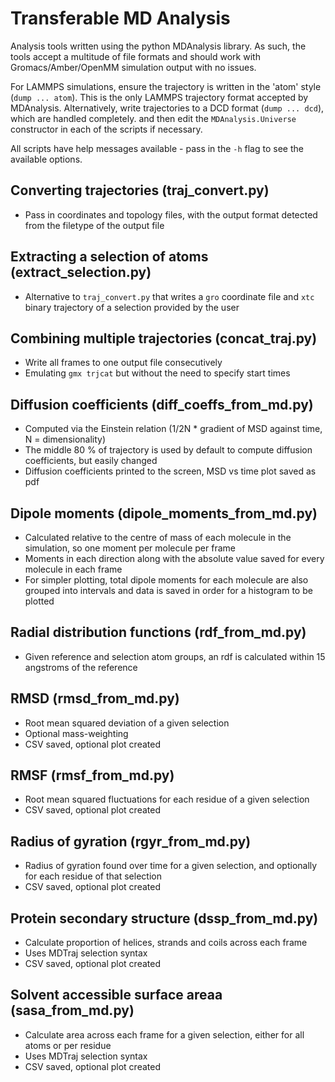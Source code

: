 # Transferable MD Analysis

Analysis tools written using the python MDAnalysis library.
As such, the tools accept a multitude of file formats and should work
with Gromacs/Amber/OpenMM simulation output with no issues.

For LAMMPS simulations, ensure the trajectory is written in the 'atom' style (`dump ... atom`).
This is the only LAMMPS trajectory format accepted by MDAnalysis. Alternatively, write trajectories
to a DCD format (`dump ... dcd`), which are handled completely.
and then edit the `MDAnalysis.Universe` constructor in each of the scripts if necessary.

All scripts have help messages available - pass in the `-h` flag to see the available options.


## Converting trajectories (traj_convert.py)

- Pass in coordinates and topology files, with the output format detected from
  the filetype of the output file

## Extracting a selection of atoms (extract_selection.py)

- Alternative to `traj_convert.py` that writes a `gro` coordinate file and
  `xtc` binary trajectory of a selection provided by the user

## Combining multiple trajectories (concat_traj.py)

- Write all frames to one output file consecutively
- Emulating `gmx trjcat` but without the need to specify start times

## Diffusion coefficients (diff_coeffs_from_md.py)

- Computed via the Einstein relation (1/2N * gradient of MSD against time, N = dimensionality)
- The middle 80 % of trajectory is used by default to compute diffusion coefficients, but easily changed
- Diffusion coefficients printed to the screen, MSD vs time plot saved as pdf

## Dipole moments (dipole_moments_from_md.py)

- Calculated relative to the centre of mass of each molecule in the simulation, so one moment per molecule
per frame
- Moments in each direction along with the absolute value saved for every molecule in each frame
- For simpler plotting, total dipole moments for each molecule are also grouped into intervals and data is saved
in order for a histogram to be plotted

## Radial distribution functions (rdf_from_md.py)

- Given reference and selection atom groups, an rdf is calculated within 15 angstroms of the reference

## RMSD (rmsd_from_md.py)

- Root mean squared deviation of a given selection
- Optional mass-weighting
- CSV saved, optional plot created

## RMSF (rmsf_from_md.py)

- Root mean squared fluctuations for each residue of a given selection
- CSV saved, optional plot created

## Radius of gyration (rgyr_from_md.py)

- Radius of gyration found over time for a given selection, and optionally
  for each residue of that selection
- CSV saved, optional plot created

## Protein secondary structure (dssp_from_md.py)

- Calculate proportion of helices, strands and coils across each frame
- Uses MDTraj selection syntax
- CSV saved, optional plot created

## Solvent accessible surface areaa (sasa_from_md.py)

- Calculate area across each frame for a given selection, either for all atoms
  or per residue
- Uses MDTraj selection syntax
- CSV saved, optional plot created
